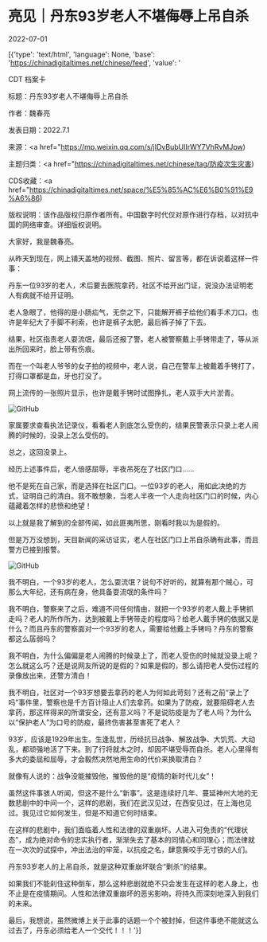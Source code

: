 # 亮见｜丹东93岁老人不堪侮辱上吊自杀

2022-07-01

[{'type': 'text/html', 'language': None, 'base': 'https://chinadigitaltimes.net/chinese/feed', 'value': '













CDT 档案卡

标题：丹东93岁老人不堪侮辱上吊自杀

作者：魏春亮

发表日期：2022.7.1

来源：<a href="https://mp.weixin.qq.com/s/jIDvBubUIIrWY7VhRvMJpw)

主题归类：<a href="https://chinadigitaltimes.net/chinese/tag/防疫次生灾害)

CDS收藏：<a href="https://chinadigitaltimes.net/space/%E5%85%AC%E6%B0%91%E9%A6%86)

版权说明：该作品版权归原作者所有。中国数字时代仅对原作进行存档，以对抗中国的网络审查。详细版权说明。





大家好，我是魏春亮。

从昨天到现在，网上铺天盖地的视频、截图、照片、留言等，都在诉说着这样一件事：

丹东一位93岁的老人，术后要去医院拿药，社区不给开出门证，说没办法证明老人有病就不给开证明。

老人急眼了，他得的是小肠疝气，无奈之下，只能解开裤子给他们看手术刀口。也许是年纪大了手脚不利索，也许是裤子太肥，最后裤子掉了下去。

结果，社区指责老人耍流氓，最后还报了警。老人被警察戴上手铐带走了，等从派出所回来时，脸上带有伤痕。

而在一个叫老人爷爷的女子拍的视频中，老人说，自己在警车上被戴着手铐打了，打得口罩都是血，牙也打没了。

网上流传的一张照片显示，也许是戴手铐时试图挣扎，老人双手大片淤青。

![GitHub](https://chinadigitaltimes.net/chinese/files/2022/07/post-683724-62beaae060955.png)

家属要求查看执法记录仪，看看老人到底怎么受伤的，结果民警表示只录上老人闹腾的时候的，没录上怎么受伤的。

总之，这回没录上。

经历上述事件后，老人倍感屈辱，半夜吊死在了社区门口……

他不是死在自己家，而是选择在社区门口。一位93岁的老人，用如此决绝的方式，证明自己的清白。我不敢想象，当老人半夜一个人走向社区门口的时候，内心蕴藏着怎样的悲愤和绝望！

以上就是我了解到的全部传闻，如此匪夷所思，刚看时我以为是假的。

但是万万没想到，天目新闻的采访证实，老人在社区门口上吊自杀确有此事，而且警方已接到报警。

![GitHub](https://chinadigitaltimes.net/chinese/files/2022/07/post-683724-62beaae08c6ee.png)

我不明白，一个93岁的老人，怎么耍流氓？说句不好听的，就算有那个贼心，可那么大年纪，还有病在身，他具备耍流氓的条件吗？

我不明白，警察来了之后，难道不问任何情由，就把一个93岁的老人戴上手铐抓走吗？老人的所作所为，达到被戴上手铐带走的程度吗？给老人戴手铐的依据又是什么？而且丹东的警察面对一个93岁的老人，需要给他戴上手铐吗？丹东的警察都这么孱弱吗？

我不明白，为什么偏偏是老人闹腾的时候录上了，而老人受伤的时候就没录上呢？怎么就这么巧？还是说网友所说的是假的？如果是假的，那么请把老人受伤过程的录像放出来，还警方清白！

我不明白，社区对一个93岁想要去拿药的老人为何如此苛刻？还有之前“录上了吗”事件里，警察也是千方百计阻止人们去拿药。如果为了防疫，就要阻碍老人去拿药，那这样得来的所谓安全，还有意义吗？不是说防疫是为了老人吗？为什么以“保护老人”为口号的防疫，最终伤害甚至害死了老人？

93岁，应该是1929年出生。生逢乱世，历经抗日战争、解放战争、大饥荒、大动乱，都顽强地活了下来。到了行将就木之时，却因不堪受辱而自杀。老人心里得有多大的委屈和屈辱，才会毅然决然地用生命的代价来换取清白？

就像有人说的：战争没能摧毁他，摧毁他的是“疫情的新时代儿女”！

虽然这件事骇人听闻，但这不是什么“新事”。这是连续好几年、蔓延神州大地的无数悲剧中的中间一个，这样的悲剧，我们在武汉见过，在西安见过，在上海也见过。我见过它如何发生，但是不知道它何时结束。

在这样的悲剧中，我们面临着人性和法律的双重崩坏。人进入可免责的“代理状态”，成为绝对命令的忠实执行者，渐渐失去了基本的同情心和同理心；而法律就在一次次的试探中，冲出法治的牢笼，以抗疫之名，肆意撕咬手无寸铁的人们。

丹东93岁老人的上吊自杀，就是这种双重崩坏联合“剿杀”的结果。

如果我们不能刹住这种倒车，那么这种悲剧就绝不只会发生在这样的老人身上，也不止是在疫情期间。人性和法律双重崩坏的恶劣影响，将持久而深刻地深入到我们的未来。

最后，我想说，虽然微博上关于此事的话题一个个被封掉，但这件事绝不能就这么过去了，丹东必须给老人一个交代！！！'}]